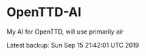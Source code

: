 # OpenTTD-AI
My AI for OpenTTD, will use primarily air

Latest backup: Sun Sep 15 21:42:01 UTC 2019
